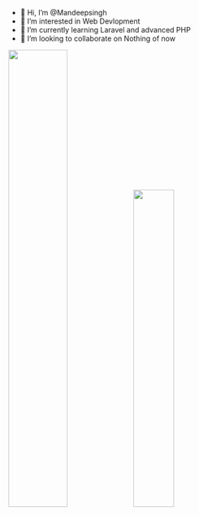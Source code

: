 - 👋 Hi, I’m @Mandeepsingh
- 👀 I’m interested in Web Devlopment
- 🌱 I’m currently learning Laravel and advanced PHP
- 💞️ I’m looking to collaborate on Nothing of now

<p>
  <img width=48% src="https://github-readme-stats.vercel.app/api?username=Mandeepsinghatintricare&show_icons=true&theme=radical" style="max-width: 100%;"/>
  <img width=40% src=https://github-readme-stats.vercel.app/api/top-langs/?username=Mandeepsinghatintricare&layout=compact&theme=radical style="max-width: 100%;" />
</p>

<!---
Mandeepsinghatintricare/Mandeepsinghatintricare is a ✨ special ✨ repository because its `README.md` (this file) appears on your GitHub profile.
You can click the Preview link to take a look at your changes.
--->
